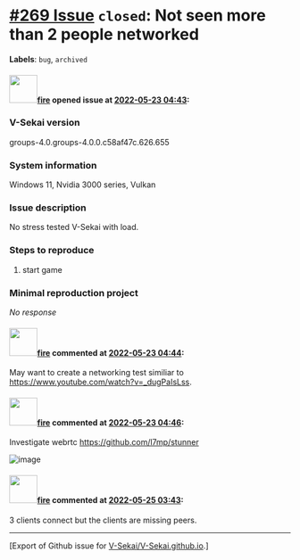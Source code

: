 # [\#269 Issue](https://github.com/V-Sekai/V-Sekai.github.io/issues/269) `closed`: Not seen more than 2 people networked
**Labels**: `bug`, `archived`


#### <img src="https://avatars.githubusercontent.com/u/32321?u=c2e06a3d2b49a467aa907e54aa259516440267cc&v=4" width="50">[fire](https://github.com/fire) opened issue at [2022-05-23 04:43](https://github.com/V-Sekai/V-Sekai.github.io/issues/269):

### V-Sekai version

groups-4.0.groups-4.0.0.c58af47c.626.655 

### System information

Windows 11, Nvidia 3000 series, Vulkan

### Issue description

No stress tested V-Sekai with load.

### Steps to reproduce

1. start game

### Minimal reproduction project

_No response_

#### <img src="https://avatars.githubusercontent.com/u/32321?u=c2e06a3d2b49a467aa907e54aa259516440267cc&v=4" width="50">[fire](https://github.com/fire) commented at [2022-05-23 04:44](https://github.com/V-Sekai/V-Sekai.github.io/issues/269#issuecomment-1134174796):

May want to create a networking test similiar to https://www.youtube.com/watch?v=_dugPaIsLss.

#### <img src="https://avatars.githubusercontent.com/u/32321?u=c2e06a3d2b49a467aa907e54aa259516440267cc&v=4" width="50">[fire](https://github.com/fire) commented at [2022-05-23 04:46](https://github.com/V-Sekai/V-Sekai.github.io/issues/269#issuecomment-1134175879):

Investigate webrtc https://github.com/l7mp/stunner

![image](https://user-images.githubusercontent.com/32321/169745525-b479bb9f-fb8d-4bf3-a742-399d0b2c65db.png)

#### <img src="https://avatars.githubusercontent.com/u/32321?u=c2e06a3d2b49a467aa907e54aa259516440267cc&v=4" width="50">[fire](https://github.com/fire) commented at [2022-05-25 03:43](https://github.com/V-Sekai/V-Sekai.github.io/issues/269#issuecomment-1136692272):

3 clients connect but the clients are missing peers.


-------------------------------------------------------------------------------



[Export of Github issue for [V-Sekai/V-Sekai.github.io](https://github.com/V-Sekai/V-Sekai.github.io).]
